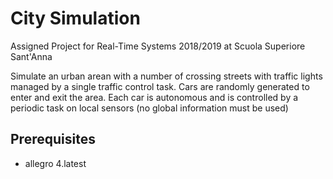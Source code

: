 # City Simulation
Assigned Project for Real-Time Systems 2018/2019 at Scuola Superiore Sant'Anna

Simulate an urban arean with a number of crossing streets with traffic lights managed by a single traffic control task. Cars are randomly generated to enter and exit the area. Each car is autonomous and is controlled by a periodic task on local sensors (no global information must be used)
## Prerequisites
- allegro 4.latest

